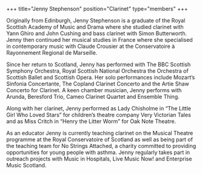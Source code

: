 +++
title="Jenny Stephenson"
position="Clarinet"
type="members"
+++

Originally from Edinburgh, Jenny Stephenson is a graduate of the Royal Scottish Academy of Music and Drama where she studied clarinet with Yann Ghiro and John Cushing and bass clarinet with Simon Butterworth. Jenny then continued her musical studies in France where she specialised in contemporary music with Claude Crousier at the Conservatoire à Rayonnement Regional de Marseille.

Since her return to Scotland, Jenny has performed with The BBC Scottish Symphony Orchestra, Royal Scottish National Orchestra the Orchestra of Scottish Ballet and Scottish Opera. Her solo performances include Mozart’s Sinfonia Concertante, The Copland Clarinet Concerto and the Artie Shaw Concerto for Clarinet. A keen chamber musician, Jenny performs with Arunda, Beresford Trio, Cameo Clarinet Quartet and Ensemble Thing.

Along with her clarinet, Jenny performed as Lady Chisholme in “The Little Girl Who Loved Stars” for children’s theatre company Very Victorian Tales and as Miss Critch in “Henry the Litter Worm” for Oak Note Theatre.

As an educator Jenny is currently teaching clarinet on the Musical Theatre programme at the Royal Conservatoire of Scotland as well as being part of the teaching team for No Strings Attached, a charity committed to providing opportunities for young people with asthma.
Jenny regularly takes part in outreach projects with Music in Hospitals, Live Music Now! and Enterprise Music Scotland.
